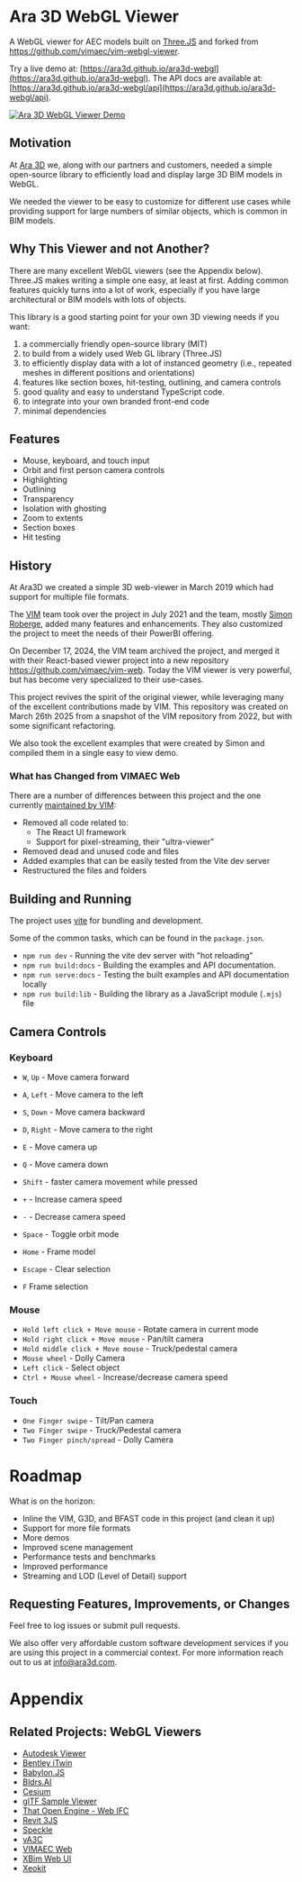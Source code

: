 # Ara 3D WebGL Viewer

A WebGL viewer for AEC models built on [Three.JS](https://threejs.org) and forked from https://github.com/vimaec/vim-webgl-viewer.

Try a live demo at: [https://ara3d.github.io/ara3d-webgl](https://ara3d.github.io/ara3d-webgl).
The API docs are available at: [https://ara3d.github.io/ara3d-webgl/api](https://ara3d.github.io/ara3d-webgl/api).

[![Ara 3D WebGL Viewer Demo](https://img.youtube.com/vi/WUq6oUP684Y/0.jpg)](https://www.youtube.com/watch?v=WUq6oUP684Y)

## Motivation

At [Ara 3D](https://ara3d.com) we, along with our partners and customers, needed 
a simple open-source library to efficiently load and display large 3D BIM models in WebGL.

We needed the viewer to be easy to customize for different use cases while providing 
support for large numbers of similar objects, which is common in BIM models.

## Why This Viewer and not Another?

There are many excellent WebGL viewers (see the Appendix below). 
Three.JS makes writing a simple one easy, at least at first. 
Adding common features quickly turns into a lot of work, especially if you have 
large architectural or BIM models with lots of objects. 

This library is a good starting point for your own 3D viewing needs if you want:

1.  a commercially friendly open-source library (MIT)
2.  to build from a widely used Web GL library (Three.JS)
3.  to efficiently display data with a lot of instanced geometry (i.e., repeated meshes in different positions and orientations) 
4.  features like section boxes, hit-testing, outlining, and camera controls 
5.  good quality and easy to understand TypeScript code. 
6.  to integrate into your own branded front-end code 
7.  minimal dependencies 

## Features 

- Mouse, keyboard, and touch input 
- Orbit and first person camera controls  
- Highlighting
- Outlining 
- Transparency
- Isolation with ghosting 
- Zoom to extents 
- Section boxes
- Hit testing

## History 

At Ara3D we created a simple 3D web-viewer in March 2019 which had support for multiple file formats. 

The [VIM](https://vimaec.com) team took over the project in July 2021 and the team, mostly [Simon Roberge](https://github.com/vim-sroberge), 
added many features and enhancements. They also customized the project to meet the needs of their 
PowerBI offering.  

On December 17, 2024, the VIM team archived the project, and merged it with their React-based viewer 
project into a new repository https://github.com/vimaec/vim-web. Today the VIM viewer is very powerful, 
but has become very specialized to their use-cases.

This project revives the spirit of the original viewer, while leveraging many of the excellent
contributions made by VIM. This repository was created on March 26th 2025 from a snapshot of the VIM repository 
from 2022, but with some significant refactoring.

We also took the excellent examples that were created by Simon and compiled them in a single easy to view demo.

### What has Changed from VIMAEC Web 

There are a number of differences between this project and the one currently [maintained by VIM](https://github.com/vimaec/vim-web):

- Removed all code related to:
  - The React UI framework 
  - Support for pixel-streaming, their "ultra-viewer"
- Removed dead and unused code and files  
- Added examples that can be easily tested from the Vite dev server
- Restructured the files and folders 

## Building and Running 

The project uses [vite](https://vite.dev/) for bundling and development. 

Some of the common tasks, which can be found in the `package.json`.

- `npm run dev` - Running the vite dev server with "hot reloading" 
- `npm run build:docs` - Building the examples and API documentation. 
- `npm run serve:docs` - Testing the built examples and API documentation locally 
- `npm run build:lib` - Building the library as a JavaScript module (`.mjs`) file

## Camera Controls

### Keyboard

- `W`, `Up` - Move camera forward  
- `A`, `Left` - Move camera to the left  
- `S`, `Down` - Move camera backward  
- `D`, `Right` - Move camera to the right  
- `E` -  Move camera up  
- `Q` - Move camera down  
- `Shift` - faster camera movement while pressed  
- `+` - Increase camera speed  
- `-` - Decrease camera speed

- `Space` - Toggle orbit mode  
- `Home` - Frame model  
- `Escape` - Clear selection  
- `F` Frame selection

### Mouse

- `Hold left click + Move mouse` - Rotate camera in current mode  
- `Hold right click + Move mouse` - Pan/tilt camera
- `Hold middle click + Move mouse` - Truck/pedestal camera
- `Mouse wheel` - Dolly Camera  
- `Left click` - Select object  
- `Ctrl + Mouse wheel` - Increase/decrease camera speed

### Touch

- `One Finger swipe` - Tilt/Pan camera  
- `Two Finger swipe` - Truck/Pedestal camera  
- `Two Finger pinch/spread` - Dolly Camera

# Roadmap

What is on the horizon:

- Inline the VIM, G3D, and BFAST code in this project (and clean it up)
- Support for more file formats
- More demos
- Improved scene management
- Performance tests and benchmarks
- Improved performance
- Streaming and LOD (Level of Detail) support

## Requesting Features, Improvements, or Changes

Feel free to log issues or submit pull requests.  

We also offer very affordable custom software development services if you are using this project in a 
commercial context. For more information reach out to us at [info@ara3d.com](mailto:info@ara3d.com).

# Appendix

## Related Projects: WebGL Viewers

* [Autodesk Viewer](https://viewer.autodesk.com/)
* [Bentley iTwin](https://www.itwinjs.org/)
* [Babylon.JS](https://www.babylonjs.com/)
* [Bldrs.AI](https://bldrs.ai/)
* [Cesium](https://sandcastle.cesium.com/?src=Cesium%20OSM%20Buildings.html)
* [glTF Sample Viewer](https://github.com/KhronosGroup/glTF-Sample-Viewer)
* [That Open Engine - Web IFC](https://github.com/ThatOpen/engine_web-ifc)
* [Revit 3JS](https://github.com/McCulloughRT/Rvt3js)
* [Speckle](https://github.com/specklesystems/speckle-server)
* [vA3C](https://va3c.github.io/)
* [VIMAEC Web](https://github.com/vimaec/vim-web)
* [XBim Web UI](https://github.com/xBimTeam/XbimWebUI)
* [Xeokit](https://github.com/xeokit/xeokit-sdk)
